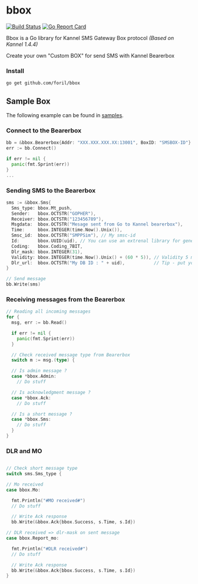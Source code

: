 # bbox
[![Build Status](https://travis-ci.org/foril/bbox.svg?branch=master)](https://travis-ci.org/foril/bbox) [![Go Report Card](https://goreportcard.com/badge/github.com/foril/bbox)](https://goreportcard.com/report/github.com/foril/bbox)

Bbox is a Go library for Kannel SMS Gateway Box protocol
*(Based on Kannel 1.4.4)*

Create your own "Custom BOX" for send SMS with Kannel Bearerbox

### Install
```
go get github.com/foril/bbox
```
## Sample Box

The following example can be found in [samples](https://github.com/foril/bbox/tree/master/samples).

### Connect to the Bearerbox

```Go
bb = &bbox.Bearerbox{Addr: "XXX.XXX.XXX.XX:13001", BoxID: "SMSBOX-ID"}
err := bb.Connect()

if err != nil {
  panic(fmt.Sprint(err))
}
...
```
### Sending SMS to the Bearerbox

```Go
sms := &bbox.Sms{
  Sms_type: bbox.Mt_push,
  Sender:   bbox.OCTSTR("GOPHER"),
  Receiver: bbox.OCTSTR("123456789"),
  Msgdata:  bbox.OCTSTR("Mesage sent from Go to Kannel bearerbox"),
  Time:     bbox.INTEGER(time.Now().Unix()),
  Smsc_id:  bbox.OCTSTR("SMPPSim"), // My smsc-id
  Id:       bbox.UUID(uid), // You can use an extrenal library for generate UUID
  Coding:   bbox.Coding_7BIT,
  Dlr_mask: bbox.INTEGER(31),
  Validity: bbox.INTEGER(time.Now().Unix() + (60 * 5)), // Validity 5 minutes
  Dlr_url:  bbox.OCTSTR("My DB ID : " + uid),           // Tip - put your own message ID, you'll can then use this ID to update your DB on receipt of the DLR.
}

// Send message
bb.Write(sms)
```

### Receiving messages from the Bearerbox

```Go
// Reading all incoming messages
for {
  msg, err := bb.Read()

  if err != nil {
    panic(fmt.Sprint(err))
  }

  // Check received message type from Bearerbox
  switch m := msg.(type) {

  // Is admin message ?
  case *bbox.Admin:
    // Do stuff

  // Is acknowledgment message ?
  case *bbox.Ack:
    // Do stuff

  // Is a short message ?
  case *bbox.Sms:
    // Do stuff
  }
}
```

### DLR and MO

```Go

// Check short message type
switch sms.Sms_type {

// Mo received
case bbox.Mo:

  fmt.Println("#MO received#")
  // Do stuff

  // Write Ack response
  bb.Write(&bbox.Ack{bbox.Success, s.Time, s.Id})

// DLR received => dlr-mask on sent message
case bbox.Report_mo:

  fmt.Println("#DLR received#")
  // Do stuff

  // Write Ack response
  bb.Write(&bbox.Ack{bbox.Success, s.Time, s.Id})
}
```
